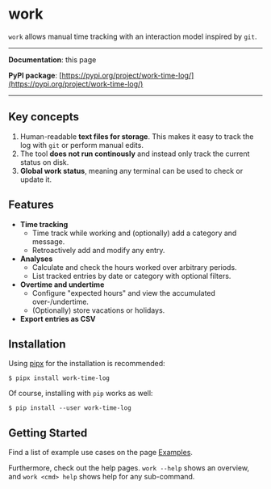 # work

`work` allows manual time tracking with an interaction model inspired by `git`.

---

**Documentation**: this page

**PyPI package**: [https://pypi.org/project/work-time-log/](https://pypi.org/project/work-time-log/)

---

## Key concepts

1. Human-readable **text files for storage**. This makes it easy to track the log with `git` or perform manual edits.
2. The tool **does not run continously** and instead only track the current status on disk.
3. **Global work status**, meaning any terminal can be used to check or update it.

## Features

- **Time tracking**
    + Time track while working and (optionally) add a category and message.
    + Retroactively add and modify any entry.
- **Analyses**
    + Calculate and check the hours worked over arbitrary periods.
    + List tracked entries by date or category with optional filters.
- **Overtime and undertime**
    + Configure "expected hours" and view the accumulated over-/undertime.
    + (Optionally) store vacations or holidays.
- **Export entries as CSV**

## Installation

Using [pipx](https://pypa.github.io/pipx/) for the installation is recommended:

```
$ pipx install work-time-log
```

Of course, installing with `pip` works as well:

```
$ pip install --user work-time-log
```

## Getting Started

Find a list of example use cases on the page [Examples](examples.md).

Furthermore, check out the help pages. `work --help` shows an overview, and `work <cmd> help` shows help for any sub-command.
